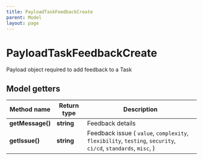 ```yaml
---
title: PayloadTaskFeedbackCreate
parent: Model
layout: page
---
```


# PayloadTaskFeedbackCreate

Payload object required to add feedback to a Task

## Model getters

Method name | Return type | Description
------------ | ------------- | -------------
**getMessage()** | **string** | Feedback details
**getIssue()** | **string** | Feedback issue ( `value`, `complexity`, `flexibility`, `testing`, `security`, `ci/cd`, `standards`, `misc`, )

